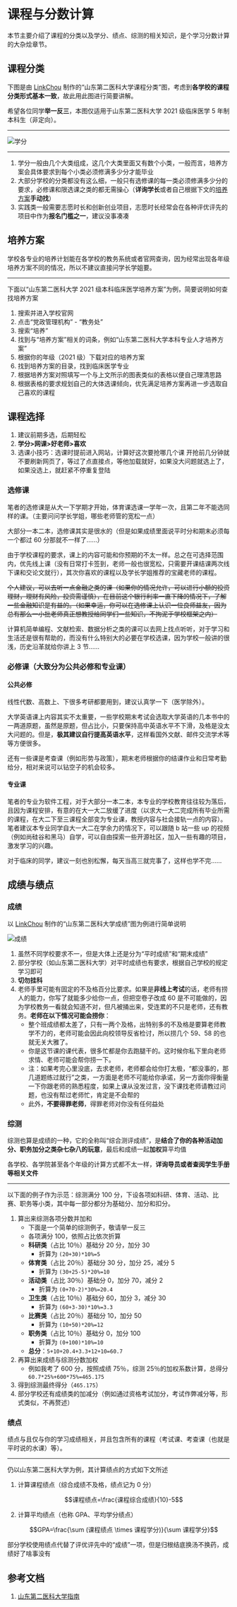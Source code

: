 # 课程与分数计算

本节主要介绍了课程的分类以及学分、绩点、综测的相关知识，是个学习分数计算的大杂烩章节。

## 课程分类

下图是由 [LinkChou](https://gitee.com/LinkChou/sdsmu_welcome_tex) 制作的“山东第二医科大学课程分类”图，考虑到**各学校的课程分类形式基本一致**，故此用此图进行简要讲解。

希望各位同学**举一反三**，本图仅适用于山东第二医科大学 2021 级临床医学 5 年制本科生（非定向）。

---

![学分](./scores.svg)

---

1. 学分一般由几个大类组成，这几个大类里面又有数个小类，一般而言，培养方案会具体要求到每个小类必须修满多少分才能毕业
2. 大部分学校的分类都没有这么细，一般只有选修课的每一类必须修满多少分的要求，必修课和限选课之类的都无需操心（**详询学长**或者自己根据下文的[培养方案](./02-Different-Courses.md#_3)**手动找**）
3. 实践类一般需要志愿时长和创新创业项目，志愿时长经常会在各种评优评先的项目中作为**报名门槛之一**，建议没事凑凑

## 培养方案

学校各专业的培养计划能在各学校的教务系统或者官网查询，因为经常出现各年级培养方案不同的情况，所以不建议直接问学长学姐要。

---

下面以“山东第二医科大学 2021 级本科临床医学培养方案”为例，简要说明如何查找培养方案

1. 搜索并进入学校官网
2. 点击“党政管理机构” - “教务处”
3. 搜索“培养”
4. 找到与“培养方案”相关的词条，例如“山东第二医科大学本科专业人才培养方案”
5. 根据你的年级（2021 级）下载对应的培养方案
6. 找到培养方案的目录，找到临床医学专业
7. 根据培养方案对照填写一个与上文所示的图表类似的表格以便自己理清思路
8. 根据表格的要求规划自己的大体选课倾向，优先满足培养方案再进一步选取自己喜欢的课程

## 课程选择

1. 建议前期多选，后期轻松
2. **学分>网课>好老师>喜欢**
3. 选课小技巧：选课时提前进入网站，计算好这次要抢哪几个课
   开抢前几分钟就不要刷新网页了，等过了点直接点，等他加载就好，如果没大问题就选上了，如果没选上，就赶紧不停重复登陆

### 选修课

笔者的选修课是从大一下学期才开始，体育课选课一学年一次，且第二年不能选同样的课。（主要问问学长学姐，哪些老师管的宽松一点）

大部分一本二本，选修课其实是很水的（但是如果成绩里面说平时分和期末必须每一个都过 60 分那就不一样了……）

由于学校课程的要求，课上的内容可能和你预期的不太一样。总之在可选择范围内，优先线上课（没有日常打卡签到，老师一般也很宽松，只需要开课结课两次线下课和交论文就行），其次你喜欢的课程以及学长学姐推荐的宝藏老师的课程。

~~个人建议，可以去听一点金融之类的课（如果你的情况允许，可以进行小额的投资理财，理财有风险，投资需谨慎），在目前这个银行利率一直下降的情况下，了解一些金融知识是有益的。（如果幸运，你可以在选修课上认识一位良师益友，因为总有那么一小批老师真正想教授给同学们一些知识，不拘泥于学校框架之内）~~

计算机简单编程、文献检索、数据分析之类的课可以去网上找点听听，对于学习和生活还是很有帮助的，而没有什么特别大的必要在学校选课，因为学校一般讲的很浅，历史沿革就给你讲上 3 节……

### 必修课（大致分为公共必修和专业课）

#### 公共必修

线性代数、高数上、下很多考研都要用到，建议认真学一下（医学除外）。

大学英语课上内容其实不太重要，一些学校期末考试会选取大学英语的几本书中的一两道原题，虽然是原题，但占比小，只要保持高中英语水平不下滑，及格是没太大问题的。但是，**极其建议自行提高英语水平**，这样看国外文献、邮件交流学术等等方便很多。

还有一些课是考查课（例如形势与政策），期末老师根据你的结课作业和日常考勤给分，相对来说可以钻空子的机会较多。

#### 专业课

笔者的专业为软件工程，对于大部分一本二本，本专业的学校教育往往较为落后，且因为课程安排，有意的在大一大二放缓了进度（以求大一大二完成所有毕业所需的课程，在大二下至三课程全部变为专业课，教授内容与社会接轨一点的内容）。笔者建议本专业同学自大一大二在学余力的情况下，可以跟随 b 站一些 up 的视频（例如尚硅谷和黑马）自学，可以自由探索一些开源社区，加入一些有趣的项目，激发学习的兴趣。

对于临床的同学，建议一刻也别松懈，每天当高三就完事了，这样也学不完……

## 成绩与绩点

### 成绩

以 [LinkChou](https://gitee.com/LinkChou/sdsmu_welcome_tex) 制作的“山东第二医科大学成绩”图为例进行简单说明

![成绩](./grades.svg)

1. 虽然不同学校要求不一，但是大体上还是分为“平时成绩”和“期末成绩”
2. 部分学校（如山东第二医科大学）对平时成绩也有要求，根据自己学校的规定学习即可
3. **切勿挂科**
4. 老师手里可能有固定的不及格百分比要求。如果是**非线上考试**的话，老师有捞人的能力，你写了就能多少给你一点，但把空卷子改成 60 是不可能做的，因为学校教务一看就会知道不对，但凡被捅出来，受连累的不只是老师，还有教务。**老师在以下情况可能会捞你**：
   - 整个班成绩都太差了，只有一两个及格，出特别多的不及格是要算老师教学不力的，老师可能会因此向校领导反省检讨，所以捞几个 59、58 的也就无关大雅了。
   - 你是这节课的课代表，很多忙都是你去跑腿干的。这时候你私下里向老师求情、老师可能会帮你捞一下。
   - 注：如果考完心里没底，去求老师，老师都会给你打太极，“都没事的，那几道题练过就行”之类，一方面是老师不可能给你承诺，另一方面你得衡量一下你跟老师的熟悉程度，如果上课从没发过言，没下课找老师请教过问题，也没有帮过老师忙，肯定是不会帮的
   - 此外，**不要得罪老师**，得罪老师对你没有任何益处

### 综测

综测也算是成绩的一种，它的全称叫“综合测评成绩”，是**结合了你的各种活动加分、职务加分之类杂七杂八的玩意**，最后和成绩一起**加权**算平均值

各学校、各学院甚至各个年级的计算方式都不太一样，**详询导员或者查阅学生手册等相关文件**

---

以下面的例子作为示范：综测满分 100 分，下设各项如科研、体育、活动、比赛、职务等小类，其中每一部分都分为基础分、加分和扣分。

1. 算出来综测各项分数并加和
   - 下面是一个简单的综测例子，敬请举一反三
   - 各项满分 100，依照占比依次折算
   - **科研类**（占比 10％）基础分 20 分，加分 30
     - 折算为 `(20+30)*10%=5`
   - **体育类**（占比 20％）基础分 30 分，加分 25，减分 5
     - 折算为 `(30+25-5)*20%=10`
   - **活动类**（占比 30％）基础分 0，加分 70，减分 2
     - 折算为 `(0+70-2)*30%=20.4`
   - **卫生类**（占比 10％）基础分 60，加分 3，减分 30
     - 折算为 `(60+3-30)*10%=3.3`
   - **比赛类**（占比 20％）基础分 10，加分 50
     - 折算为 `(10+50)*20%=12`
   - **职务类**（占比 10％）基础分 0，加分 100
     - 折算为 `(0+100)*10%=10`
   - **总分**：`5+10+20.4+3.3+12+10=60.7`
2. 再算出来成绩与综测分数加权
   - 例如我考了 600 分，按照成绩 75％，综测 25％的加权系数计算，总得分 `60.7*25%+600*75%=465.175`
3. 得到综测最终得分（`465.175`）
4. 部分学校还有成绩类的加减分（例如通过资格考试加分，考试作弊减分等，形式类似，不再赘述）

### 绩点

绩点与且仅与你的学习成绩相关，并且包含所有的课程（考试课、考查课（也就是平时说的水课）等）。

---

仍以山东第二医科大学为例，其计算绩点的方式如下文所述

1. 计算课程绩点（综合成绩不及格，绩点记为 0 分）

    $$课程绩点=\frac{课程综合成绩}{10}-5$$

2. 计算平均绩点（也称 GPA、平均学分绩点）

    $$GPA=\frac{\sum (课程绩点 \times 课程学分)}{\sum 课程学分}$$

部分学校使用绩点代替了评优评先中的“成绩”一项，但是归根结底换汤不换药，成绩好了啥事没有

## 参考文档

1. [山东第二医科大学指南](https://github.com/Mikachu2333/sdsmu_welcome_tex)
